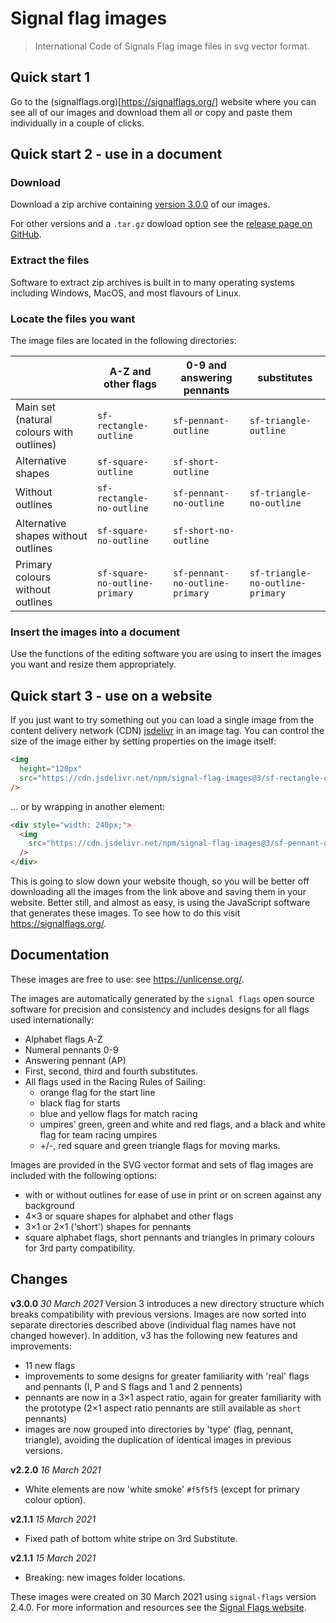 # Signal flag images

> International Code of Signals Flag image files in svg vector format.

## Quick start 1

Go to the (signalflags.org)[https://signalflags.org/] website where you can see
all of our images and download them all or copy and paste them individually in
a couple of clicks.

## Quick start 2 - use in a document

### Download

Download a zip archive containing
[version 3.0.0](https://github.com/signal-flags/signal-flag-images/archive/v3.0.0.zip)
of our images.

For other versions and a `.tar.gz` dowload option see the
[release page on GitHub](https://github.com/signal-flags/signal-flag-images/releases).

### Extract the files

Software to extract zip archives is built in to many operating systems including
Windows, MacOS, and most flavours of Linux.

### Locate the files you want

The image files are located in the following directories:

|                                          | A-Z and other flags            | 0-9 and answering pennants      | substitutes                      |
| ---------------------------------------- | ------------------------------ | ------------------------------- | -------------------------------- |
| Main set (natural colours with outlines) | `sf-rectangle-outline`         | `sf-pennant-outline`            | `sf-triangle-outline`            |
| Alternative shapes                       | `sf-square-outline`            | `sf-short-outline`              |                                  |
| Without outlines                         | `sf-rectangle-no-outline`      | `sf-pennant-no-outline`         | `sf-triangle-no-outline`         |
| Alternative shapes without outlines      | `sf-square-no-outline`         | `sf-short-no-outline`           |                                  |
| Primary colours without outlines         | `sf-square-no-outline-primary` | `sf-pennant-no-outline-primary` | `sf-triangle-no-outline-primary` |

### Insert the images into a document

Use the functions of the editing software you are using to insert the images you
want and resize them appropriately.

## Quick start 3 - use on a website

If you just want to try something out you can load a single image from the
content delivery network (CDN)
[jsdelivr](https://www.jsdelivr.com/)
in an image tag. You can control the size of the image either by setting
properties on the image itself:

```html
<img
  height="120px"
  src="https://cdn.jsdelivr.net/npm/signal-flag-images@3/sf-rectangle-outline/a.svg"
/>
```

... or by wrapping in another element:

```html
<div style="width: 240px;">
  <img
    src="https://cdn.jsdelivr.net/npm/signal-flag-images@3/sf-pennant-outline/n1.svg"
  />
</div>
```

This is going to slow down your website though, so you will be better off
downloading all the images from the link above and saving them in your website.
Better still, and almost as easy, is using the JavaScript software that
generates these images. To see how to do this visit https://signalflags.org/.

## Documentation

These images are free to use: see https://unlicense.org/.

The images are automatically generated by the `signal flags` open source
software for precision and consistency and includes designs for all flags
used internationally:

- Alphabet flags A-Z
- Numeral pennants 0-9
- Answering pennant (AP)
- First, second, third and fourth substitutes.
- All flags used in the Racing Rules of Sailing:
  - orange flag for the start line
  - black flag for starts
  - blue and yellow flags for match racing
  - umpires’ green, green and white and red flags, and a black and white flag
    for team racing umpires
  - +/-, red square and green triangle flags for moving marks.

Images are provided in the SVG vector format and sets of flag images are
included with the following options:

- with or without outlines for ease of use in print or on screen against any
  background
- 4×3 or square shapes for alphabet and other flags
- 3×1 or 2×1 ('short') shapes for pennants
- square alphabet flags, short pennants and triangles in primary colours for 3rd
  party compatibility.

## Changes

**v3.0.0** _30 March 2021_
Version 3 introduces a new directory structure which breaks compatibility with
previous versions. Images are now sorted into separate directories described
above (individual flag names have not changed however). In addition, v3 has the
following new features and improvements:

- 11 new flags
- improvements to some designs for greater familiarity with 'real' flags and
  pennants (I, P and S flags and 1 and 2 pennents)
- pennants are now in a 3×1 aspect ratio, again for greater familiarity
  with the prototype (2×1 aspect ratio pennants are still available as `short`
  pennants)
- images are now grouped into directories by 'type' (flag, pennant, triangle),
  avoiding the duplication of identical images in previous versions.

**v2.2.0** _16 March 2021_

- White elements are now 'white smoke' `#f5f5f5` (except for primary colour
  option).

**v2.1.1** _15 March 2021_

- Fixed path of bottom white stripe on 3rd Substitute.

**v2.1.1** _15 March 2021_

- Breaking: new images folder locations.

These images were created on 30 March 2021 using
`signal-flags` version 2.4.0.
For more information and resources see the
[Signal Flags website](https://signalflags.org/).
